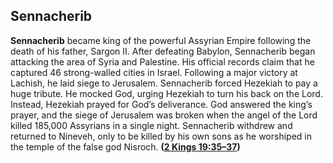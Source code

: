 
## Sennacherib

**Sennacherib** became king of the powerful Assyrian Empire following the death of his father, Sargon II. After defeating Babylon, Sennacherib began attacking the area of Syria and Palestine. His official records claim that he captured 46 strong-walled cities in Israel. Following a major victory at Lachish, he laid siege to Jerusalem. Sennacherib forced Hezekiah to pay a huge tribute. He mocked God, urging Hezekiah to turn his back on the Lord. Instead, Hezekiah prayed for God’s deliverance. God answered the king’s prayer, and the siege of Jerusalem was broken when the angel of the Lord killed 185,000 Assyrians in a single night. Sennacherib withdrew and returned to Nineveh, only to be killed by his own sons as he worshiped in the temple of the false god Nisroch. **([2 Kings 19:35–37](https://www.esv.org/2+Kings+19%3A35%E2%80%9337/))**

